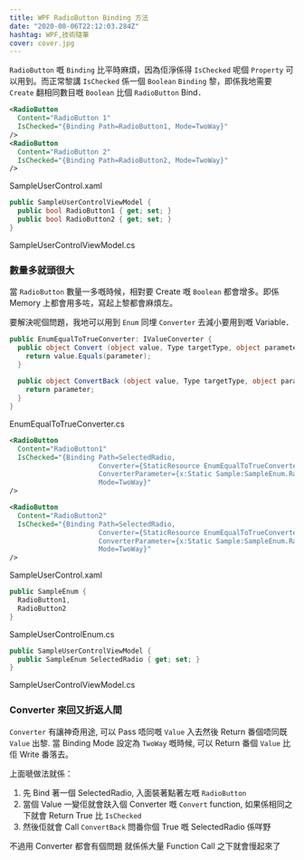 ```yaml
---
title: WPF RadioButton Binding 方法
date: "2020-08-06T22:12:03.284Z"
hashtag: WPF,技術隨筆
cover: cover.jpg
---
```


`RadioButton` 嘅 `Binding` 比平時麻煩，因為佢淨係得 `IsChecked` 呢個 `Property` 可以用到。而正常黎講 `IsChecked` 係一個 `Boolean` `Binding` 黎，即係我地需要 `Create` 翻相同數目嘅 `Boolean` 比個 `RadioButton` Bind．

```xml
<RadioButton
  Content="RadioButton 1"
  IsChecked="{Binding Path=RadioButton1, Mode=TwoWay}"
/>
<RadioButton
  Content="RadioButton 2"
  IsChecked="{Binding Path=RadioButton2, Mode=TwoWay}"
/>
```
SampleUserControl.xaml

```csharp
public SampleUserControlViewModel {
  public bool RadioButton1 { get; set; }
  public bool RadioButton2 { get; set; }
}
```
SampleUserControlViewModel.cs
### 數量多就頭很大
當 `RadioButton` 數量一多嘅時候，相對要 Create 嘅 `Boolean` 都會增多。即係 Memory 上都會用多咗，寫起上黎都會麻煩左。

要解決呢個問題，我地可以用到 `Enum` 同埋 `Converter` 去減小要用到嘅 Variable．

```csharp
public EnumEqualToTrueConverter: IValueConverter {
  public object Convert (object value, Type targetType, object parameter, System.Globalization.CultureInfo culture){
    return value.Equals(parameter);
  }
    
  public object ConvertBack (object value, Type targetType, object parameter, System.Globalization.CultureInfo culture){
    return parameter;
  }
}
```
EnumEqualToTrueConverter.cs

```xml
<RadioButton
  Content="RadioButton1"
  IsChecked="{Binding Path=SelectedRadio,
                      Converter={StaticResource EnumEqualToTrueConverter},
                      ConverterParameter={x:Static Sample:SampleEnum.RadioButton1},
                      Mode=TwoWay}"
/>

<RadioButton
  Content="RadioButton2"
  IsChecked="{Binding Path=SelectedRadio,
                      Converter={StaticResource EnumEqualToTrueConverter},
                      ConverterParameter={x:Static Sample:SampleEnum.RadioButton2},
                      Mode=TwoWay}"
/>
```
SampleUserControl.xaml

```csharp
public SampleEnum {
  RadioButton1,
  RadioButton2
}
```
SampleUserControlEnum.cs

```csharp
public SampleUserControlViewModel {
  public SampleEnum SelectedRadio { get; set; }
}
```
SampleUserControlViewModel.cs

### Converter 來回又折返人間
`Converter` 有讓神奇用途, 可以 Pass 唔同嘅 `Value` 入去然後 Return 番個唔同既 `Value` 出黎. 當 Binding Mode 設定為 `TwoWay` 嘅時候, 可以 Return 番個 `Value` 比佢 Write 番落去。

上面嗁做法就係：
1. 先 Bind 著一個 SelectedRadio, 入面裝著點著左嘅 `RadioButton`
2. 當個 Value 一變佢就會趺入個 Converter 嘅 `Convert` function, 如果係相同之下就會 Return True 比 `IsChecked`
3. 然後佢就會 Call `ConvertBack` 問番你個 True 嘅 SelectedRadio 係咩野

不過用 Converter 都會有個問題 就係係大量 Function Call 之下就會慢起來了